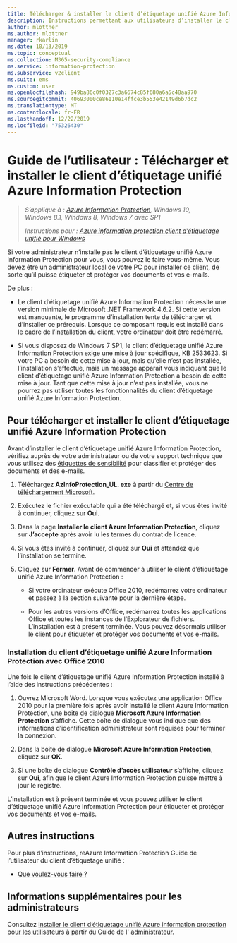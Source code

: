 ```yaml
---
title: Télécharger & installer le client d’étiquetage unifié Azure Information Protection
description: Instructions permettant aux utilisateurs d’installer le client d’étiquetage unifié Azure Information Protection pour Windows, afin que vous puissiez classer et protéger vos documents et e-mails.
author: mlottner
ms.author: mlottner
manager: rkarlin
ms.date: 10/13/2019
ms.topic: conceptual
ms.collection: M365-security-compliance
ms.service: information-protection
ms.subservice: v2client
ms.suite: ems
ms.custom: user
ms.openlocfilehash: 949ba86c0f0327c3a6674c85f680a6a5c48aa970
ms.sourcegitcommit: 40693000ce86110e14ffce3b553e42149d6b7dc2
ms.translationtype: MT
ms.contentlocale: fr-FR
ms.lasthandoff: 12/22/2019
ms.locfileid: "75326430"
---
```

# <a name="user-guide-download-and-install-the-azure-information-protection-unified-labeling-client"></a>Guide de l’utilisateur : Télécharger et installer le client d’étiquetage unifié Azure Information Protection

>*S’applique à : [Azure Information Protection](https://azure.microsoft.com/pricing/details/information-protection), Windows 10, Windows 8.1, Windows 8, Windows 7 avec SP1*
>
> *Instructions pour : [Azure information protection client d’étiquetage unifié pour Windows](../faqs.md#whats-the-difference-between-the-azure-information-protection-client-and-the-azure-information-protection-unified-labeling-client)*

Si votre administrateur n’installe pas le client d’étiquetage unifié Azure Information Protection pour vous, vous pouvez le faire vous-même. Vous devez être un administrateur local de votre PC pour installer ce client, de sorte qu’il puisse étiqueter et protéger vos documents et vos e-mails.

De plus :

- Le client d’étiquetage unifié Azure Information Protection nécessite une version minimale de Microsoft .NET Framework 4.6.2. Si cette version est manquante, le programme d’installation tente de télécharger et d’installer ce prérequis. Lorsque ce composant requis est installé dans le cadre de l’installation du client, votre ordinateur doit être redémarré.

- Si vous disposez de Windows 7 SP1, le client d’étiquetage unifié Azure Information Protection exige une mise à jour spécifique, KB 2533623. Si votre PC a besoin de cette mise à jour, mais qu’elle n’est pas installée, l’installation s’effectue, mais un message apparaît vous indiquant que le client d’étiquetage unifié Azure Information Protection a besoin de cette mise à jour. Tant que cette mise à jour n’est pas installée, vous ne pourrez pas utiliser toutes les fonctionnalités du client d’étiquetage unifié Azure Information Protection. 

## <a name="to-download-and-install-the-azure-information-protection-unified-labeling-client"></a>Pour télécharger et installer le client d’étiquetage unifié Azure Information Protection

Avant d’installer le client d’étiquetage unifié Azure Information Protection, vérifiez auprès de votre administrateur ou de votre support technique que vous utilisez des [étiquettes de sensibilité](https://docs.microsoft.com/microsoft-365/compliance/sensitivity-labels) pour classifier et protéger des documents et des e-mails.

1. Téléchargez **AzInfoProtection_UL. exe** à partir du [Centre de téléchargement Microsoft](https://www.microsoft.com/en-us/download/details.aspx?id=53018).

2. Exécutez le fichier exécutable qui a été téléchargé et, si vous êtes invité à continuer, cliquez sur **Oui**.

3. Dans la page **Installer le client Azure Information Protection**, cliquez sur **J’accepte** après avoir lu les termes du contrat de licence.

4. Si vous êtes invité à continuer, cliquez sur **Oui** et attendez que l’installation se termine.

6. Cliquez sur **Fermer**. Avant de commencer à utiliser le client d’étiquetage unifié Azure Information Protection :

    - Si votre ordinateur exécute Office 2010, redémarrez votre ordinateur et passez à la section suivante pour la dernière étape.    
        
    - Pour les autres versions d’Office, redémarrez toutes les applications Office et toutes les instances de l’Explorateur de fichiers. L’installation est à présent terminée. Vous pouvez désormais utiliser le client pour étiqueter et protéger vos documents et vos e-mails.

### <a name="installing-the-azure-information-protection-unified-labeling-client-with-office-2010"></a>Installation du client d’étiquetage unifié Azure Information Protection avec Office 2010

Une fois le client d’étiquetage unifié Azure Information Protection installé à l’aide des instructions précédentes :

1. Ouvrez Microsoft Word. Lorsque vous exécutez une application Office 2010 pour la première fois après avoir installé le client Azure Information Protection, une boîte de dialogue **Microsoft Azure Information Protection** s’affiche. Cette boîte de dialogue vous indique que des informations d’identification administrateur sont requises pour terminer la connexion.

2. Dans la boîte de dialogue **Microsoft Azure Information Protection**, cliquez sur **OK**.

3. Si une boîte de dialogue **Contrôle d’accès utilisateur** s’affiche, cliquez sur **Oui**, afin que le client Azure Information Protection puisse mettre à jour le registre.

L’installation est à présent terminée et vous pouvez utiliser le client d’étiquetage unifié Azure Information Protection pour étiqueter et protéger vos documents et vos e-mails.

## <a name="other-instructions"></a>Autres instructions    
Pour plus d’instructions, reAzure Information Protection Guide de l’utilisateur du client d’étiquetage unifié :

- [Que voulez-vous faire ?](clientv2-user-guide.md#what-do-you-want-to-do)

## <a name="additional-information-for-administrators"></a>Informations supplémentaires pour les administrateurs    
Consultez [installer le client d’étiquetage unifié Azure information protection pour les utilisateurs](clientv2-admin-guide-install.md) à partir du Guide de l' [administrateur](clientv2-admin-guide.md).
